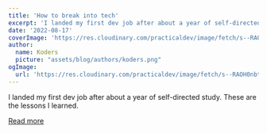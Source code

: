 ```yaml
---
title: 'How to break into tech'
excerpt: 'I landed my first dev job after about a year of self-directed study. These are the lessons I learned.'
date: '2022-08-17'
coverImage: 'https://res.cloudinary.com/practicaldev/image/fetch/s--RAOH0nbt--/c_imagga_scale,f_auto,fl_progressive,h_420,q_auto,w_1000/https://images.unsplash.com/photo-1629640737864-d4a36ea05784%3Fixlib%3Drb-1.2.1%26ixid%3DMnwxMjA3fDB8MHxwaG90by1wYWdlfHx8fGVufDB8fHx8%26auto%3Dformat%26fit%3Dcrop%26w%3D3540%26q%3D80'
author:
  name: Koders
  picture: "assets/blog/authors/koders.png"
ogImage:
  url: 'https://res.cloudinary.com/practicaldev/image/fetch/s--RAOH0nbt--/c_imagga_scale,f_auto,fl_progressive,h_420,q_auto,w_1000/https://images.unsplash.com/photo-1629640737864-d4a36ea05784%3Fixlib%3Drb-1.2.1%26ixid%3DMnwxMjA3fDB8MHxwaG90by1wYWdlfHx8fGVufDB8fHx8%26auto%3Dformat%26fit%3Dcrop%26w%3D3540%26q%3D80'
---
```


I landed my first dev job after about a year of self-directed study. These are the lessons I learned.

[Read more](https://dev.to/arielbk/how-to-break-into-tech-5d4d)
